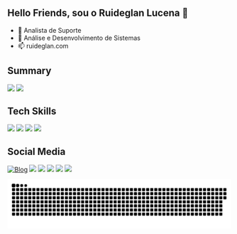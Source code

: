 ## Hello Friends, sou o Ruideglan Lucena 👋

- 🔭 Analista de Suporte
- 🌱 Análise e Desenvolvimento de Sistemas
- 📫 ruideglan.com
## Summary
<div>
    <picture>
    <source
      srcset="https://github-readme-stats.vercel.app/api?username=ruideglan&show_icons=true&rank_icon=github&theme=merko"
      media="(prefers-color-scheme: dark)"
    />
    <source
      srcset="https://github-readme-stats.vercel.app/api?username=ruideglan&show_icons=true&rank_icon=github&theme=catppuccin_latte"
      media="(prefers-color-scheme: light), (prefers-color-scheme: no-preference)"
    />
    <img src="https://github-readme-stats.vercel.app/api?username=ruideglan&show_icons=true" />
  </picture> 
  <picture>
    <source
      srcset="https://github-readme-stats.vercel.app/api/top-langs?username=ruideglan&layout=compact&langs_count=8&card_width=360&theme=merko"
      media="(prefers-color-scheme: dark)"
    />
    <source
      srcset="https://github-readme-stats.vercel.app/api/top-langs?username=ruideglan&layout=compact&langs_count=8&card_width=360&theme=catppuccin_latte"
      media="(prefers-color-scheme: light), (prefers-color-scheme: no-preference)"
    />
    <img src="https://github-readme-stats.vercel.app/api?username=ruideglan&show_icons=true" />
  </picture> 
</div>
<!--
<div>
<a href="https://github.com/anuraghazra/github-readme-stats">
  <img align="center" src="https://github-readme-stats.vercel.app/api/pin/?username=ruideglan&repo=Feedbro_pt_BR" />
</a>
<a href="https://github.com/anuraghazra/convoychat">
  <img align="center" src="https://github-readme-stats.vercel.app/api/pin/?username=ruideglan&repo=lidiavillachic.github.io" />
</a>
</div>
site com badges: https://dev.to/envoy_/150-badges-for-github-pnk
-->

## Tech Skills
<a href=""><img src="https://img.shields.io/badge/Windows-0078D6?style=for-the-badge&logo=windows&logoColor=white" target="_blank"></a>
<a href=""><img src="https://img.shields.io/badge/Microsoft_Office-D83B01?style=for-the-badge&logo=microsoft-office&logoColor=white" target="_blank"></a>
<a href=""><img src="https://img.shields.io/badge/Microsoft_Excel-217346?style=for-the-badge&logo=microsoft-excel&logoColor=white" target="_blank"></a>
<a href=""><img src="https://img.shields.io/badge/Microsoft_Word-2B579A?style=for-the-badge&logo=microsoft-word&logoColor=white" target="_blank"></a>

## Social Media
[![Blog](https://img.shields.io/website?label=Ruideglan.com&style=for-the-badge&url=https://www.ruideglan.com/)](https://www.ruideglan.com/)
<a href="https://linkedin.com/in/ruideglan"><img src="https://img.shields.io/badge/LinkedIn-0077B5?style=for-the-badge&logo=linkedin&logoColor=white" target="_blank"></a>
<a href="https://instagram.com/ruideglan"><img src="https://img.shields.io/badge/Instagram-E4405F?style=for-the-badge&logo=instagram&logoColor=white" target="_blank"></a>
<a href="https://youtube.com/@ruideglanoficial"><img src="https://img.shields.io/badge/YouTube-FF0000?style=for-the-badge&logo=youtube&logoColor=white" target="_blank"></a>
<a href="https://t.me/ruideglan"><img src="https://img.shields.io/badge/Telegram-2CA5E0?style=for-the-badge&logo=telegram&logoColor=white" target="_blank"></a>
<a href="https://wa.me/5561983409985"><img src="https://img.shields.io/badge/WhatsApp-25D366?style=for-the-badge&logo=whatsapp&logoColor=white" target="_blank"></a>

<picture>
  <source media="(prefers-color-scheme: dark)" srcset="https://github.com/ruideglan/ruideglan/blob/output/github-snake-dark.svg">
  <img alt="Github-Snake" src="https://github.com/ruideglan/ruideglan/blob/output/github-snake.svg">
</picture>

<!--
<picture>
  <source media="(prefers-color-scheme: dark)" srcset="https://github.com/ruideglan/ruideglan/blob/output/github-snake-dark.svg" />
  <source media="(prefers-color-scheme: light)" srcset="https://github.com/ruideglan/ruideglan/blob/output/github-snake.svg" />
  <img alt="github-snake" src="github-snake.svg" />
</picture>
-->
